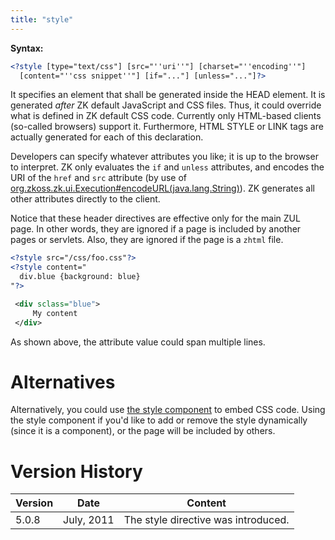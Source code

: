 ```yaml
---
title: "style"
---
```


**Syntax:**
```xml
<?style [type="text/css"] [src="''uri''"] [charset="''encoding''"]
  [content="''css snippet''"] [if="..."] [unless="..."]?>
```

It specifies an element that shall be generated inside the HEAD element.
It is generated *after* ZK default JavaScript and CSS files. Thus, it
could override what is defined in ZK default CSS code. Currently only
HTML-based clients (so-called browsers) support it. Furthermore, HTML
STYLE or LINK tags are actually generated for each of this declaration.

Developers can specify whatever attributes you like; it is up to the
browser to interpret. ZK only evaluates the `if` and `unless`
attributes, and encodes the URI of the `href` and `src` attribute (by
use of
[org.zkoss.zk.ui.Execution#encodeURL(java.lang.String)](https://www.zkoss.org/javadoc/latest/zk/org/zkoss/zk/ui/Execution.html#encodeURL(java.lang.String))).
ZK generates all other attributes directly to the client.

Notice that these header directives are effective only for the main ZUL
page. In other words, they are ignored if a page is included by another
pages or servlets. Also, they are ignored if the page is a `zhtml` file.

```xml
<?style src="/css/foo.css"?>
<?style content="
  div.blue {background: blue}
"?>

 <div sclass="blue">
     My content
 </div>
```

As shown above, the attribute value could span multiple lines.

# Alternatives

Alternatively, you could use [the style component]({{site.baseurl}}/zk_component_ref/style)
to embed CSS code. Using the style component if you'd like to add or
remove the style dynamically (since it is a component), or the page will
be included by others.

# Version History

| Version | Date       | Content                             |
|---------|------------|-------------------------------------|
| 5.0.8   | July, 2011 | The style directive was introduced. |
